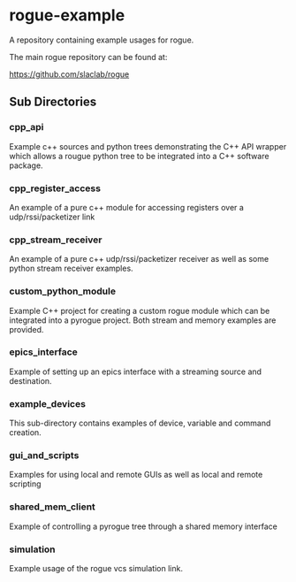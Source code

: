# rogue-example

A repository containing example usages for rogue.

The main rogue repository can be found at:

https://github.com/slaclab/rogue

## Sub Directories

### cpp_api

Example c++ sources and python trees demonstrating the C++ API wrapper which allows 
a rougue python tree to be integrated into a C++ software package.

### cpp_register_access

An example of a pure c++ module for accessing registers over a udp/rssi/packetizer link

### cpp_stream_receiver

An example of a pure c++ udp/rssi/packetizer receiver as well as some python stream receiver examples.

### custom_python_module

Example C++ project for creating a custom rogue module which can be integrated into a pyrogue project. 
Both stream and memory examples are provided.

### epics_interface

Example of setting up an epics interface with a streaming source and destination.

### example_devices

This sub-directory contains examples of device, variable and command creation.

### gui_and_scripts

Examples for using local and remote GUIs as well as local and remote scripting

### shared_mem_client

Example of controlling a pyrogue tree through a shared memory interface

### simulation

Example usage of the rogue vcs simulation link.

